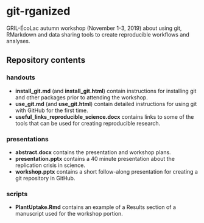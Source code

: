 # git-rganized

GRIL-ÉcoLac autumn workshop (November 1-3, 2019) about using git, RMarkdown and data sharing tools to create reproducible workflows and analyses.

## Repository contents

### handouts

- __install_git.md__ (and __install_git.html__) contain instructions for installing git and other packages prior to attending the workshop.
- __use_git.md__ (and __use_git.html__) contain detailed instructions for using git with GitHub for the first time.
- __useful_links_reproducible_science.docx__ contains links to some of the tools that can be used for creating reproducible research.

### presentations

- __abstract.docx__ contains the presentation and workshop plans.
- __presentation.pptx__ contains a 40 minute presentation about the replication crisis in science.
- __workshop.pptx__ contains a short follow-along presentation for creating a git repository in GitHub.

### scripts

- __PlantUptake.Rmd__ contains an example of a Results section of a manuscript used for the workshop portion.
